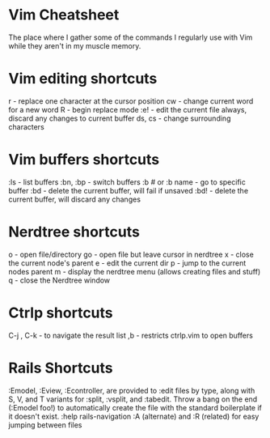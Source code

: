 # Vim Cheatsheet

The place where I gather some of the commands I regularly use with Vim while they aren't in my muscle memory.

# Vim editing shortcuts
r - replace one character at the cursor position
cw - change current word for a new word
R - begin replace mode
:e! - edit the current file always, discard any changes to current buffer
ds, cs - change surrounding characters

# Vim buffers shortcuts 
:ls - list buffers
:bn, :bp - switch buffers
:b # or :b name - go to specific buffer
:bd - delete the current buffer, will fail if unsaved
:bd! - delete the current buffer, will discard any changes


# Nerdtree shortcuts
o - open file/directory
go - open file but leave cursor in nerdtree
x - close the current node's parent
e - edit the current dir
p - jump to the current nodes parent
m - display the nerdtree menu (allows creating files and stuff)
q - close the Nerdtree window

# Ctrlp shortcuts
C-j , C-k - to navigate the result list
,b - restricts ctrlp.vim to open buffers

# Rails Shortcuts
:Emodel, :Eview, :Econtroller, are provided to :edit files by type, along with S, V, and T variants for :split, :vsplit, and :tabedit. Throw a bang on the end (:Emodel foo!) to automatically create the file with the standard boilerplate if it doesn't exist. :help rails-navigation
:A (alternate) and :R (related) for easy jumping between files
